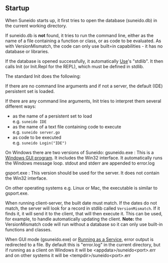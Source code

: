 ## Startup

When Suneido starts up, it first tries to open the database (suneido.db) in the current working directory.

If suneido.db is **not** found, it tries to run the command line, either as the name of a file containing a function or class, or as code to be evaluated. As with VersionMismatch, the code can only use built=in capabilities - it has no database or libraries.

If the database is opened successfully, it automatically [Use](<../Language/Reference/Use.md>)'s "stdlib". It then calls Init (or Init.Repl for the REPL), which must be defined in stdlib.

The standard Init does the following:

If there are no command line arguments and if not a server, the default (IDE) persistent set is loaded.

If there are any command line arguments, Init tries to interpret them several different ways:

-	as the name of a persistent set to load   
	e.g. `suneido IDE`
-	as the name of a text file containing code to execute   
	e.g. `suneido server.go`
-	as code to be executed   
	e.g. `suneido Login("IDE")`

On Windows there are two versions of Suneido:
gsuneido.exe
: This is a 
[Windows GUI program](<https://stackoverflow.com/questions/574911/difference-between-windows-and-console-application>). It includes the Win32 interface. It automatically runs the Windows message loop. stdout and stderr are appended to error.log

gsport.exe
: This version should be used for the server. It does not contain the Win32 interface.

On other operating systems e.g. Linux or Mac, the executable is similar to gsport.exe.

When running client-server, the built date must match. If the dates do not match, the server will look for a record in stdlib called `VersionMismatch`. If it finds it, it will send it to the client, that will then execute it. This can be used, for example, to handle automatically updating the client. **Note:** the VersionMismatch code will run without a database so it can only use built-in functions and classes.

When GUI mode (gsuneido.exe) or [Running as a Service](<Running as a Service.md>), error output is redirected to a file. By default this is "error.log" in the current directory, but if running as a client on Windows it will be \<appdata>/suneido\<port>.err and on other systems it will be \<tempdir>/suneido\<port>.err